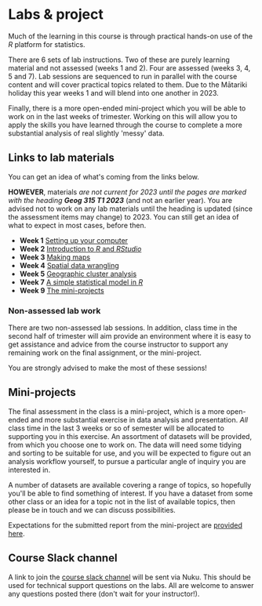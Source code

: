 # Labs & project
Much of the learning in this course is through practical hands-on use of the _R_ platform for statistics.

There are 6 sets of lab instructions. Two of these are purely learning material and not assessed (weeks 1 and 2). Four are assessed (weeks 3, 4, 5 and 7). Lab sessions are sequenced to run in parallel with the course content and will cover practical topics related to them. Due to the Mātariki holiday this year weeks 1 and will blend into one another in 2023.

Finally, there is a more open-ended mini-project which you will be able to work on in the last weeks of trimester. Working on this will allow you to apply the skills you have learned through the course to complete a more substantial analysis of real slightly 'messy' data.

## Links to lab materials
You can get an idea of what's coming from the links below.

**HOWEVER**, materials _are not current for 2023 until the pages are marked with the heading **Geog 315 T1 2023**_ (and not an earlier year). You are advised not to work on any lab materials until the heading is updated (since the assessment items may change) to 2023. You can still get an idea of what to expect in most cases, before then.

+ **Week 1** [Setting up your computer](labs/01-lab.html "lab materials")
+ **Week 2** [Introduction to *R* and *RStudio*](labs/02-lab.html "lab materials")
+ **Week 3** [Making maps](labs/03-lab.html "lab materials")
+ **Week 4** [Spatial data wrangling](labs/04-lab.html "lab materials")
+ **Week 5** [Geographic cluster analysis](labs/05-lab.html "lab materials")
+ **Week 7** [A simple statistical model in *R*](labs/07-lab.html "lab materials")
+ **Week 9** [The mini-projects](labs/mini-project "more on the mini-project")

### Non-assessed lab work
There are two non-assessed lab sessions. In addition, class time in the second half of trimester will aim provide an environment where it is easy to get assistance and advice from the course instructor to support any remaining work on the final assignment, or the mini-project. 

You are strongly advised to make the most of these sessions!

## Mini-projects
The final assessment in the class is a mini-project, which is a more open-ended and more substantial exercise in data analysis and presentation. _All_ class time in the last 3 weeks or so of semester will be allocated to supporting you in this exercise. An assortment of datasets will be provided, from which you choose one to work on. The data will need some tidying and sorting to be suitable for use, and you will be expected to figure out an analysis workflow yourself, to pursue a particular angle of inquiry you are interested in.

A number of datasets are available covering a range of topics, so hopefully you'll be able to find something of interest. If you have a dataset from some other class or an idea for a topic not in the list of available topics, then please be in touch and we can discuss possibilities.

Expectations for the submitted report from the mini-project are [provided here](labs/mini-project/guidance-on-mini-project-report.md "guidance on the mini-project report write-up").

## Course Slack channel
A link to join the [course slack channel](https://vuwgeog315t22023.slack.com/ "Course slack channel") will be sent via Nuku. This should be used for technical support questions on the labs. All are welcome to answer any questions posted there (don't wait for your instructor!).
